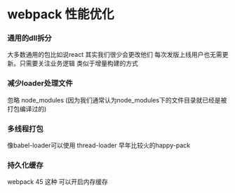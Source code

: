 webpack 性能优化
===

### 通用的dll拆分
大多数通用的包比如说react 其实我们很少会更改他们 每次发版上线用户也无需更新。只需要关注业务逻辑
类似于增量构建的方式

### 减少loader处理文件
忽略 node_modules (因为我们通常认为node_modules下的文件目录就已经是被打包编译过的)

### 多线程打包
像babel-loader可以使用 thread-loader
早年比较火的happy-pack

### 持久化缓存
webpack 45 这种 可以开启内存缓存